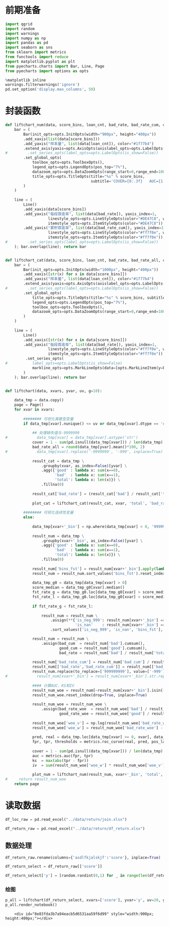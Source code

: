 
# 前期准备


```python
import qgrid
import random
import warnings
import numpy as np
import pandas as pd
import seaborn as sns
from sklearn import metrics
from functools import reduce
import matplotlib.pyplot as plt
from pyecharts.charts import Bar, Line, Page
from pyecharts import options as opts

%matplotlib inline
warnings.filterwarnings('ignore')
pd.set_option('display.max_columns', 50)
```

# 封装函数


```python
def liftchart_num(data, score_bins, loan_cnt, bad_rate, bad_rate_cum, cover, auc, ks):
    bar = (
        Bar(init_opts=opts.InitOpts(width="900px", height="400px"))
        .add_xaxis(list(data[score_bins]))
        .add_yaxis("样本量", list(data[loan_cnt]), color="#1f77b4")
        .extend_axis(yaxis=opts.AxisOpts(axislabel_opts=opts.LabelOpts(formatter="{value}%")))
#         .set_series_opts(label_opts=opts.LabelOpts(is_show=False))
        .set_global_opts(
            toolbox_opts=opts.ToolboxOpts(),
            legend_opts=opts.LegendOpts(pos_top="7%"),
            datazoom_opts=opts.DataZoomOpts(range_start=0,range_end=100),
            title_opts=opts.TitleOpts(title="%s" % score_bins, 
                                      subtitle='COVER={0:.3f}   AUC={1:.3f}   KS={2:.3f}'.format(cover,auc,ks))
        )
    )
    
    line = (
        Line()
        .add_xaxis(data[score_bins])
        .add_yaxis("每段首逾率", list(data[bad_rate]), yaxis_index=1, 
                   linestyle_opts=opts.LineStyleOpts(color="#DE47C8", width=3),
                   itemstyle_opts=opts.ItemStyleOpts(color="#DE47C8"))
        .add_yaxis("累积首逾率", list(data[bad_rate_cum]), yaxis_index=1,
                   linestyle_opts=opts.LineStyleOpts(color="#ff7f0e", width=3),
                   itemstyle_opts=opts.ItemStyleOpts(color="#ff7f0e"))
#         .set_series_opts(label_opts=opts.LabelOpts(is_show=False))
    ); bar.overlap(line); return bar


def liftchart_cat(data, score_bins, loan_cnt, bad_rate, bad_rate_all, cover):
    bar = (
        Bar(init_opts=opts.InitOpts(width="1000px", height="400px"))
        .add_xaxis([str(x) for x in data[score_bins]])
        .add_yaxis("样本量", list(data[loan_cnt]), color="#1f77b4")
        .extend_axis(yaxis=opts.AxisOpts(axislabel_opts=opts.LabelOpts(formatter="{value}%")))
#         .set_series_opts(label_opts=opts.LabelOpts(is_show=False))
        .set_global_opts(
            title_opts=opts.TitleOpts(title="%s" % score_bins, subtitle='COVER={0:.3f}'.format(cover)),
            legend_opts=opts.LegendOpts(pos_top="7%"),
            toolbox_opts=opts.ToolboxOpts(),
            datazoom_opts=opts.DataZoomOpts(range_start=0,range_end=100)
        )
    )
    
    line = (
        Line()
        .add_xaxis([str(x) for x in data[score_bins]])
        .add_yaxis("每段首逾率", list(data[bad_rate]), yaxis_index=1, 
                   linestyle_opts=opts.LineStyleOpts(color="#ff7f0e", width=3),
                   itemstyle_opts=opts.ItemStyleOpts(color="#ff7f0e"))
         .set_series_opts(
#           label_opts=opts.LabelOpts(is_show=False)
            markline_opts=opts.MarkLineOpts(data=[opts.MarkLineItem(y=bad_rate_all, name="整体首逾率")])
        )
    ); bar.overlap(line); return bar


def liftchart(data, xvars, yvar, uv, g=10):
    
    data_tmp = data.copy()
    page = Page()
    for xvar in xvars:
        
        ######## 可视化离散型变量
        if data_tmp[xvar].nunique() <= uv or data_tmp[xvar].dtype == 'object':
            
            ## 处理缺失值与-9999999
#             data_tmp[xvar] = data_tmp[xvar].astype('str')
            cover = 1 - sum(pd.isnull(data_tmp[xvar])) / len(data_tmp)
            bad_rate_all = round(data_tmp[yvar].mean()*100, 2)
#             data_tmp[xvar].replace('-9999999', '-999', inplace=True)
    
            result_cat = data_tmp \
                .groupby(xvar, as_index=False)[yvar] \
                .agg({'good' : lambda x: sum(x==0), 
                      'bad'  : lambda x: sum(x==1), 
                      'total': lambda x: len(x)}) \
                .fillna(0)
    
            result_cat['bad_rate'] = (result_cat['bad'] / result_cat['total']).map(lambda x: '{:.2f}'.format(x*100))
        
            plot_cat = liftchart_cat(result_cat, xvar, 'total', 'bad_rate', bad_rate_all, cover); page.add(plot_cat)
        
        ######## 可视化连续性变量
        else:
            
            data_tmp[xvar+'_bin'] = np.where(data_tmp[xvar] < 0, '999999999', pd.qcut(data_tmp[xvar], q=g, duplicates='drop', precision=1).astype('str'))
            
            result_num = data_tmp \
                .groupby(xvar+'_bin', as_index=False)[yvar] \
                .agg({'good' : lambda x: sum(x==0), 
                      'bad'  : lambda x: sum(x==1), 
                      'total': lambda x: len(x)}) \
                .fillna(0)
            
            result_num['bins_fst'] = result_num[xvar+'_bin'].apply(lambda x: float(x.split(',')[0].replace('(', '')))
            result_num = result_num.sort_values('bins_fst').reset_index(drop=True)
            
            data_tmp_g0 = data_tmp[data_tmp[xvar] > 0]
            score_median = data_tmp_g0[xvar].median()
            fst_rate_g = data_tmp_g0.loc[data_tmp_g0[xvar] > score_median, yvar].mean()
            fst_rate_l = data_tmp_g0.loc[data_tmp_g0[xvar] < score_median, yvar].mean()
            
            if fst_rate_g < fst_rate_l:
                
                result_num = result_num \
                    .assign(**{'is_neg_999': result_num[xvar+'_bin'] == '999999999', 
                               'is_nan'    : result_num[xvar+'_bin'] == 'nan'}) \
                    .sort_values(['is_neg_999', 'is_nan', 'bins_fst'], ascending=[1, 1, 0])

            result_num = result_num \
                .assign(bad_cum  = result_num['bad'].cumsum(),
                        good_cum = result_num['good'].cumsum(),
                        bad_rate = result_num['bad'] / result_num['total'])
            
            result_num['bad_rate_cum'] = result_num['bad_cum'] / result_num['total'].cumsum()
            result_num[['bad_rate','bad_rate_cum']] = result_num[['bad_rate','bad_rate_cum']].applymap(lambda x: '{:.2f}'.format(x*100))
            result_num.replace(to_replace=['999999999'], value=['-999'], inplace=True)
#             result_num[xvar+'_bin'] = result_num[xvar+'_bin'].str.replace('\\.0', '')
            
            #### 计算AUC、KS和IV
            result_num_woe = result_num[~result_num[xvar+'_bin'].isin(['-999','nan'])]
            result_num_woe.reset_index(drop=True, inplace=True)
            
            result_num_woe = result_num_woe \
                .assign(bad_rate_woe  = result_num_woe['bad'] / result_num_woe['bad_cum'][len(result_num_woe)-1],
                        good_rate_woe = result_num_woe['good'] / result_num_woe['good_cum'][len(result_num_woe)-1])
            
            result_num_woe['woe_v'] = np.log(result_num_woe['bad_rate_woe'] / result_num_woe['good_rate_woe'])
            result_num_woe['woe_w'] = result_num_woe['bad_rate_woe'] - result_num_woe['good_rate_woe']
            
            pred, real = data_tmp.loc[data_tmp[xvar] >= 0, xvar], data_tmp.loc[data_tmp[xvar] >= 0, yvar]
            fpr, tpr, thresholds = metrics.roc_curve(real, pred, pos_label=1)
            
            cover = 1 - sum(pd.isnull(data_tmp[xvar])) / len(data_tmp)
            auc = metrics.auc(fpr, tpr)
            ks  = max(abs(tpr - fpr))
            iv  = sum(result_num_woe['woe_w'] * result_num_woe['woe_v'])
            
            plot_num = liftchart_num(result_num, xvar+'_bin', 'total', 'bad_rate', 'bad_rate_cum', cover, auc, ks); page.add(plot_num)
#     return result_num_woe
    return page
```

# 读取数据


```python
df_loc_raw = pd.read_excel("../data/return/join.xlsx")

df_return_raw = pd.read_excel("../data/return/df_return.xlsx")
```

## 数据处理


```python
df_return_raw.rename(columns={'asdlfkjalskjf':'score'}, inplace=True)
```


```python
df_return_select = df_return_raw[['score']]
```


```python
df_return_select['y'] = [random.randint(0,1) for _ in range(len(df_return_select))]
```

### 绘图


```python
p_all = liftchart(df_return_select, xvars=['score'], yvar='y', uv=20, g=10)
p_all.render_notebook()
```





<script>
    require.config({
        paths: {
            'echarts':'https://assets.pyecharts.org/assets/echarts.min'
        }
    });
</script>

        <div id="8e83fda3b7a94eacb5d6531aa59f6d99" style="width:900px; height:400px;"></div>

<script>
        require(['echarts'], function(echarts) {
                var chart_8e83fda3b7a94eacb5d6531aa59f6d99 = echarts.init(
                    document.getElementById('8e83fda3b7a94eacb5d6531aa59f6d99'), 'white', {renderer: 'canvas'});
                var option_8e83fda3b7a94eacb5d6531aa59f6d99 = {
    "animation": true,
    "animationThreshold": 2000,
    "animationDuration": 1000,
    "animationEasing": "cubicOut",
    "animationDelay": 0,
    "animationDurationUpdate": 300,
    "animationEasingUpdate": "cubicOut",
    "animationDelayUpdate": 0,
    "color": [
        "#1f77b4",
        "#c23531",
        "#2f4554",
        "#61a0a8",
        "#d48265",
        "#749f83",
        "#ca8622",
        "#bda29a",
        "#6e7074",
        "#546570",
        "#c4ccd3",
        "#f05b72",
        "#ef5b9c",
        "#f47920",
        "#905a3d",
        "#fab27b",
        "#2a5caa",
        "#444693",
        "#726930",
        "#b2d235",
        "#6d8346",
        "#ac6767",
        "#1d953f",
        "#6950a1",
        "#918597"
    ],
    "series": [
        {
            "type": "bar",
            "name": "\u6837\u672c\u91cf",
            "data": [
                2950,
                2955,
                2859,
                3035,
                2999,
                3039,
                2946,
                2991,
                3072,
                3049
            ],
            "barCategoryGap": "20%",
            "label": {
                "show": true,
                "position": "top",
                "margin": 8
            }
        },
        {
            "type": "line",
            "name": "\u6bcf\u6bb5\u9996\u903e\u7387",
            "connectNulls": false,
            "yAxisIndex": 1,
            "symbolSize": 4,
            "showSymbol": true,
            "smooth": false,
            "step": false,
            "data": [
                [
                    "(661.0, 765.0]",
                    "49.80"
                ],
                [
                    "(641.0, 661.0]",
                    "49.81"
                ],
                [
                    "(629.0, 641.0]",
                    "51.00"
                ],
                [
                    "(617.0, 629.0]",
                    "50.44"
                ],
                [
                    "(605.0, 617.0]",
                    "48.68"
                ],
                [
                    "(593.0, 605.0]",
                    "50.38"
                ],
                [
                    "(581.0, 593.0]",
                    "49.90"
                ],
                [
                    "(567.0, 581.0]",
                    "49.68"
                ],
                [
                    "(548.0, 567.0]",
                    "48.99"
                ],
                [
                    "(299.9, 548.0]",
                    "51.00"
                ]
            ],
            "hoverAnimation": true,
            "label": {
                "show": true,
                "position": "top",
                "margin": 8
            },
            "lineStyle": {
                "width": 3,
                "opacity": 1,
                "curveness": 0,
                "type": "solid",
                "color": "#DE47C8"
            },
            "areaStyle": {
                "opacity": 0
            },
            "itemStyle": {
                "color": "#DE47C8"
            }
        },
        {
            "type": "line",
            "name": "\u7d2f\u79ef\u9996\u903e\u7387",
            "connectNulls": false,
            "yAxisIndex": 1,
            "symbolSize": 4,
            "showSymbol": true,
            "smooth": false,
            "step": false,
            "data": [
                [
                    "(661.0, 765.0]",
                    "49.80"
                ],
                [
                    "(641.0, 661.0]",
                    "49.81"
                ],
                [
                    "(629.0, 641.0]",
                    "50.19"
                ],
                [
                    "(617.0, 629.0]",
                    "50.26"
                ],
                [
                    "(605.0, 617.0]",
                    "49.94"
                ],
                [
                    "(593.0, 605.0]",
                    "50.01"
                ],
                [
                    "(581.0, 593.0]",
                    "50.00"
                ],
                [
                    "(567.0, 581.0]",
                    "49.96"
                ],
                [
                    "(548.0, 567.0]",
                    "49.85"
                ],
                [
                    "(299.9, 548.0]",
                    "49.96"
                ]
            ],
            "hoverAnimation": true,
            "label": {
                "show": true,
                "position": "top",
                "margin": 8
            },
            "lineStyle": {
                "width": 3,
                "opacity": 1,
                "curveness": 0,
                "type": "solid",
                "color": "#ff7f0e"
            },
            "areaStyle": {
                "opacity": 0
            },
            "itemStyle": {
                "color": "#ff7f0e"
            }
        }
    ],
    "legend": [
        {
            "data": [
                "\u6837\u672c\u91cf",
                "\u6bcf\u6bb5\u9996\u903e\u7387",
                "\u7d2f\u79ef\u9996\u903e\u7387"
            ],
            "selected": {
                "\u6837\u672c\u91cf": true
            },
            "show": true,
            "top": "7%"
        }
    ],
    "tooltip": {
        "show": true,
        "trigger": "item",
        "triggerOn": "mousemove|click",
        "axisPointer": {
            "type": "line"
        },
        "textStyle": {
            "fontSize": 14
        },
        "borderWidth": 0
    },
    "xAxis": [
        {
            "show": true,
            "scale": false,
            "nameLocation": "end",
            "nameGap": 15,
            "gridIndex": 0,
            "inverse": false,
            "offset": 0,
            "splitNumber": 5,
            "minInterval": 0,
            "splitLine": {
                "show": false,
                "lineStyle": {
                    "width": 1,
                    "opacity": 1,
                    "curveness": 0,
                    "type": "solid"
                }
            },
            "data": [
                "(661.0, 765.0]",
                "(641.0, 661.0]",
                "(629.0, 641.0]",
                "(617.0, 629.0]",
                "(605.0, 617.0]",
                "(593.0, 605.0]",
                "(581.0, 593.0]",
                "(567.0, 581.0]",
                "(548.0, 567.0]",
                "(299.9, 548.0]"
            ]
        }
    ],
    "yAxis": [
        {
            "show": true,
            "scale": false,
            "nameLocation": "end",
            "nameGap": 15,
            "gridIndex": 0,
            "inverse": false,
            "offset": 0,
            "splitNumber": 5,
            "minInterval": 0,
            "splitLine": {
                "show": false,
                "lineStyle": {
                    "width": 1,
                    "opacity": 1,
                    "curveness": 0,
                    "type": "solid"
                }
            }
        },
        {
            "show": true,
            "scale": false,
            "nameLocation": "end",
            "nameGap": 15,
            "gridIndex": 0,
            "axisLabel": {
                "show": true,
                "position": "top",
                "margin": 8,
                "formatter": "{value}%"
            },
            "inverse": false,
            "offset": 0,
            "splitNumber": 5,
            "minInterval": 0,
            "splitLine": {
                "show": false,
                "lineStyle": {
                    "width": 1,
                    "opacity": 1,
                    "curveness": 0,
                    "type": "solid"
                }
            }
        }
    ],
    "title": [
        {
            "text": "score_bin",
            "subtext": "COVER=1.000   AUC=0.501   KS=0.008"
        }
    ],
    "toolbox": {
        "show": true,
        "orient": "horizontal",
        "itemSize": 15,
        "itemGap": 10,
        "left": "80%",
        "feature": {
            "saveAsImage": {
                "show": true,
                "title": "save as image",
                "type": "png"
            },
            "restore": {
                "show": true,
                "title": "restore"
            },
            "dataView": {
                "show": true,
                "title": "data view",
                "readOnly": false
            },
            "dataZoom": {
                "show": true,
                "title": {
                    "zoom": "data zoom",
                    "back": "data zoom restore"
                }
            }
        }
    },
    "dataZoom": {
        "show": true,
        "type": "slider",
        "realtime": true,
        "start": 0,
        "end": 100,
        "orient": "horizontal",
        "zoomLock": false
    }
};
                chart_8e83fda3b7a94eacb5d6531aa59f6d99.setOption(option_8e83fda3b7a94eacb5d6531aa59f6d99);
        });
    </script>





```python

```
